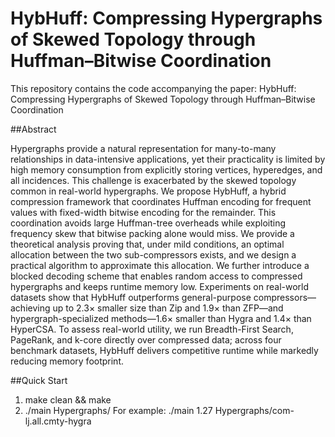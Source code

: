 # HybHuff: Compressing Hypergraphs of Skewed Topology through Huffman–Bitwise Coordination

This repository contains the code accompanying the paper:
HybHuff: Compressing Hypergraphs of Skewed Topology through Huffman–Bitwise Coordination

##Abstract

Hypergraphs provide a natural representation for many-to-many relationships in data-intensive applications, yet their practicality is limited by high memory consumption from explicitly storing vertices, hyperedges, and all incidences. This challenge is exacerbated by the skewed topology common in real-world hypergraphs. We propose HybHuff, a hybrid compression framework that coordinates Huffman encoding for frequent values with fixed-width bitwise encoding for the remainder. This coordination avoids large Huffman-tree overheads while exploiting frequency skew that bitwise packing alone would miss. We provide a theoretical analysis proving that, under mild conditions, an optimal allocation between the two sub-compressors exists, and we design a practical algorithm to approximate this allocation. We further introduce a blocked decoding scheme that enables random access to compressed hypergraphs and keeps runtime memory low. Experiments on real-world datasets show that HybHuff outperforms general-purpose compressors—achieving up to 2.3× smaller size than Zip and 1.9× than ZFP—and hypergraph-specialized methods—1.6× smaller than Hygra and 1.4× than HyperCSA. To assess real-world utility, we run Breadth-First Search, PageRank, and k-core directly over compressed data; across four benchmark datasets, HybHuff delivers competitive runtime while markedly reducing memory footprint.

##Quick Start
1. make clean && make
2. ./main <percentage> Hypergraphs/<dataset>
For example:
./main 1.27 Hypergraphs/com-lj.all.cmty-hygra 
